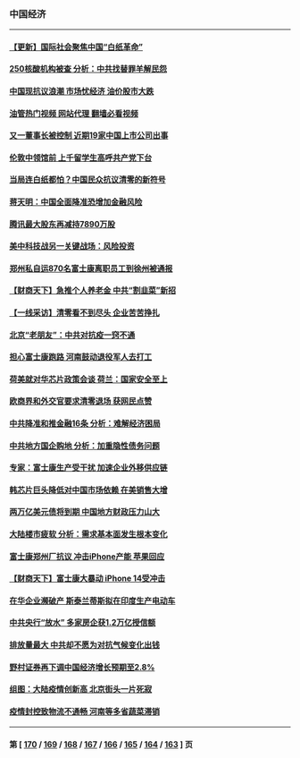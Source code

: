 ### 中国经济
---
#### [【更新】国际社会聚焦中国“白纸革命”](../../pages/ncid283/n13875376.md?11300045) 
#### [250核酸机构被查 分析：中共找替罪羊解民怨](../../pages/ncid283/n13875428.md?11300045) 
#### [中国现抗议浪潮 市场忧经济 油价股市大跌](../../pages/ncid283/n13874384.md?11300045) 
#### [油管热门视频 网站代理 翻墙必看视频](http://138.2.39.72:81/youtube.html?epic-marker?11300045)
#### [又一董事长被控制 近期19家中国上市公司出事](../../pages/ncid283/n13874243.md?11300045) 
#### [伦敦中领馆前 上千留学生高呼共产党下台](../../pages/ncid283/n13874202.md?11300045) 
#### [当局连白纸都怕？中国民众抗议清零的新符号](../../pages/ncid283/n13874102.md?11300045) 
#### [蒋天明：中国全面降准恐增加金融风险](../../pages/ncid283/n13873868.md?11300045) 
#### [腾讯最大股东再减持7890万股](../../pages/ncid283/n13873820.md?11300045) 
#### [美中科技战另一关键战场：风险投资](../../pages/ncid283/n13873321.md?11300045) 
#### [郑州私自运870名富士康离职员工到徐州被通报](../../pages/ncid283/n13873569.md?11300045) 
#### [【财商天下】急推个人养老金 中共“割韭菜”新招](../../pages/ncid283/n13873231.md?11300045) 
#### [【一线采访】清零看不到尽头 企业苦苦挣扎](../../pages/ncid283/n13872920.md?11300045) 
#### [北京“老朋友”：中共对抗疫一窍不通](../../pages/ncid283/n13873215.md?11300045) 
#### [担心富士康跑路 河南鼓动退役军人去打工](../../pages/ncid283/n13872907.md?11300045) 
#### [荷美就对华芯片政策会谈 荷兰：国家安全至上](../../pages/ncid283/n13873080.md?11300045) 
#### [欧商界和外交官要求清零退场 获网民点赞](../../pages/ncid283/n13873147.md?11300045) 
#### [中共降准和推金融16条 分析：难解经济困局](../../pages/ncid283/n13872995.md?11300045) 
#### [中共地方国企购地 分析：加重隐性债务问题](../../pages/ncid283/n13872885.md?11300045) 
#### [专家：富士康生产受干扰 加速企业外移供应链](../../pages/ncid283/n13872805.md?11300045) 
#### [韩芯片巨头降低对中国市场依赖 在美销售大增](../../pages/ncid283/n13872792.md?11300045) 
#### [两万亿美元债将到期 中国地方财政压力山大](../../pages/ncid283/n13872726.md?11300045) 
#### [大陆楼市疲软 分析：需求基本面发生根本变化](../../pages/ncid283/n13872585.md?11300045) 
#### [富士康郑州厂抗议 冲击iPhone产能 苹果回应](../../pages/ncid283/n13872430.md?11300045) 
#### [【财商天下】富士康大暴动 iPhone 14受冲击](../../pages/ncid283/n13872454.md?11300045) 
#### [在华企业濒破产 斯泰兰蒂斯拟在印度生产电动车](../../pages/ncid283/n13872443.md?11300045) 
#### [中共央行“放水” 多家房企获1.2万亿授信额](../../pages/ncid283/n13872444.md?11300045) 
#### [排放量最大 中共却不愿为对抗气候变化出钱](../../pages/ncid283/n13872337.md?11300045) 
#### [野村证券再下调中国经济增长预期至2.8%](../../pages/ncid283/n13872256.md?11300045) 
#### [组图：大陆疫情创新高 北京街头一片死寂](../../pages/ncid283/n13872322.md?11300045) 
#### [疫情封控致物流不通畅 河南等多省蔬菜滞销](../../pages/ncid283/n13872055.md?11300045) 

---
#### 第 [ [170](./170.md?11300045) / [169](./169.md?11300045) / [168](./168.md?11300045) / [167](./167.md?11300045) / [166](./166.md?11300045) / [165](./165.md?11300045) / [164](./164.md?11300045) / [163](./163.md?11300045) ] 页
